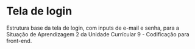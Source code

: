 # Tela de login

Estrutura base da tela de login, com inputs de e-mail e senha, para a Situação de Aprendizagem 2 da Unidade Currícular 9 - Codificação para front-end.